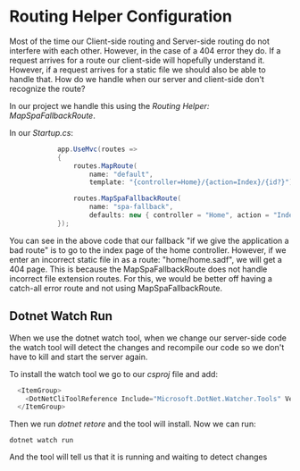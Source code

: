 # Routing Helper Configuration

Most of the time our Client-side routing and Server-side routing do not interfere with each other. However, in the case of a 404 error they do. If a request arrives for a route our client-side will hopefully understand it. However, if a request arrives for a static file we should also be able to handle that. How do we handle when our server and client-side don't recognize the route?

In our project we handle this using the *Routing Helper: MapSpaFallbackRoute*.

In our *Startup.cs*:

```cs
            app.UseMvc(routes =>
            {
                routes.MapRoute(
                    name: "default",
                    template: "{controller=Home}/{action=Index}/{id?}");

                routes.MapSpaFallbackRoute(
                    name: "spa-fallback",
                    defaults: new { controller = "Home", action = "Index" });
            });
```

You can see in the above code that our fallback "if we give the application a bad route" is to go to the index page of the home controller. However, if we enter an incorrect static file in as a route: "home/home.sadf", we will get a 404 page. This is because the MapSpaFallbackRoute does not handle incorrect file extension routes. For this, we would be better off having a catch-all error route and not using MapSpaFallbackRoute.

## Dotnet Watch Run

When we use the dotnet watch tool, when we change our server-side code the watch tool will detect the changes and recompile our code so we don't have to kill and start the server again.

To install the watch tool we go to our *csproj* file and add:

```cs
  <ItemGroup>
    <DotNetCliToolReference Include="Microsoft.DotNet.Watcher.Tools" Version="2.0.0" />
  </ItemGroup>
```

Then we run *dotnet retore* and the tool will install. Now we can run:

```
dotnet watch run
```

And the tool will tell us that it is running and waiting to detect changes

